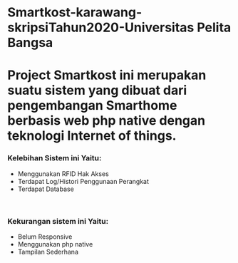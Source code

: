 # Smartkost-karawang-skripsiTahun2020-Universitas Pelita Bangsa
<h1>Project Smartkost ini merupakan suatu sistem yang dibuat dari pengembangan Smarthome berbasis web php native dengan teknologi Internet of things.</h1>

<h3>Kelebihan Sistem ini Yaitu:</h3>
<ul>
  <li>Menggunakan RFID Hak Akses</li>
  <li>Terdapat Log/Histori Penggunaan Perangkat</li>
  <li>Terdapat Database</li>
</ul>

</br>
<h3>Kekurangan sistem ini Yaitu:</h3>
<ul>
  <li>Belum Responsive</li>
  <li>Menggunakan php native</li>
  <li>Tampilan Sederhana</li>
</ul>
